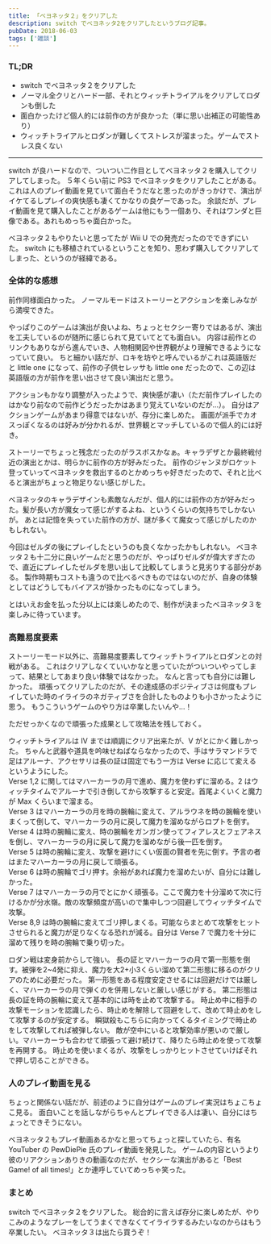 ```yaml
---
title: 「ベヨネッタ２」をクリアした
description: switch でベヨネッタ2をクリアしたというブログ記事。
pubDate: 2018-06-03
tags: ['雑談']
---
```


### TL;DR
- switch でベヨネッタ２をクリアした
- ノーマル全クリとハード一部、それとウィッチトライアルをクリアしてロダンも倒した
- 面白かったけど個人的には前作の方が良かった（単に思い出補正の可能性あり）
- ウィッチトライアルとロダンが難しくてストレスが溜まった。ゲームでストレス良くない
---

switch が良ハードなので、ついつい二作目としてベヨネッタ２を購入してクリアしてしまった。
５年くらい前に PS3 でベヨネッタをクリアしたことがある。
これは人のプレイ動画を見ていて面白そうだなと思ったのがきっかけで、演出がイケてるしプレイの爽快感も凄くてかなりの良ゲーであった。
余談だが、プレイ動画を見て購入したことがあるゲームは他にもう一個あり、それはワンダと巨像である。あれもめっちゃ面白かった。

ベヨネッタ２もやりたいと思ってたが Wii U での発売だったのでできずにいた。
switch にも移植されているということを知り、思わず購入してクリアしてしまった、というのが経緯である。

### 全体的な感想
前作同様面白かった。
ノーマルモードはストーリーとアクションを楽しみながら満喫できた。

やっぱりこのゲームは演出が良いよね、ちょっとセクシー寄りではあるが、演出を工夫しているのが随所に感じられて見ていてとても面白い。
内容は前作とのリンクもありながら進んでいき、人物相関図や世界観がより理解できるようになっていて良い。
ちと細かい話だが、ロキを坊やと呼んでいるがこれは英語版だと little one になって、前作の子供セレッサも little one だったので、この辺は英語版の方が前作を思い出させて良い演出だと思う。

アクションもかなり調整が入ったようで、爽快感が凄い（ただ前作プレイしたのはかなり前なので前作どうだったかはあまり覚えていないのだが...）。
自分はアクションゲームがあまり得意ではないが、存分に楽しめた。
画面が派手でカオスっぽくなるのは好みが分かれるが、世界観とマッチしているので個人的には好き。

ストーリーでちょっと残念だったのがラスボスかなぁ。キャラデザとか最終戦付近の演出とかは、明らかに前作の方が好みだった。
前作のジャンヌがロケット登っていってベヨネッタを救出するのとかめっちゃ好きだったので、それと比べると演出がちょっと物足りない感じがした。

ベヨネッタのキャラデザインも素敵なんだが、個人的には前作の方が好みだった。髪が長い方が魔女って感じがするよね、というくらいの気持ちでしかないが。
あとは記憶を失っていた前作の方が、謎が多くて魔女って感じがしたのかもしれない。

今回はゼルダの後にプレイしたというのも良くなかったかもしれない。
ベヨネッタ２も十二分に良いゲームだと思うのだが、やっぱりゼルダが偉大すぎたので、直近にプレイしたゼルダを思い出して比較してしまうと見劣りする部分がある。
製作時期もコストも違うので比べるべきものではないのだが、自身の体験としてはどうしてもバイアスが掛かったものになってしまう。

とはいえお金を払った分以上には楽しめたので、制作が決まったベヨネッタ３を楽しみに待っています。

### 高難易度要素
ストーリーモード以外に、高難易度要素してウィッチトライアルとロダンとの対戦がある。
これはクリアしなくていいかなと思っていたがついついやってしまって、結果としてあまり良い体験ではなかった。
なんと言っても自分には難しかった。
頑張ってクリアしたのだが、その達成感のポジティブさは何度もプレイしていた時のイライラのネガティブさを合計したものよりも小さかったように思う。
もうこういうゲームのやり方は卒業したいんや...！

ただせっかくなので頑張った成果として攻略法を残しておく。

ウィッチトライアルは IV までは順調にクリア出来たが、V がとにかく難しかった。
ちゃんと武器や道具を吟味せねばならなかったので、手はサラマンドラで足はアルーナ、アクセサリは長の証は固定でもう一方は Verse に応じて変えるというようにした。  
Verse 1,2 に関してはマハーカーラの月で進め、魔力を使わずに溜める。2 はウィッチタイムでアルーナで引き倒してから攻撃すると安定。首尾よくいくと魔力が Max くらいまで溜まる。  
Verse 3 はマハーカーラの月を時の腕輪に変えて、アルラウネを時の腕輪を使いまくって倒して、マハーカーラの月に戻して魔力を溜めながらロプトを倒す。  
Verse 4 は時の腕輪に変え、時の腕輪をガンガン使ってフィアレスとフェアネスを倒し、マハーカーラの月に戻して魔力を溜めながら後一匹を倒す。  
Verse 5 は時の腕輪に変え、攻撃を避けにくい仮面の賢者を先に倒す。予言の者はまたマハーカーラの月に戻して頑張る。  
Verse 6 は時の腕輪でゴリ押す。余裕があれば魔力を溜めたいが、自分には難しかった。  
Verse 7 はマハーカーラの月でとにかく頑張る。ここで魔力を十分溜めて次に行けるかが分水嶺。敵の攻撃頻度が高いので集中しつつ回避してウィッチタイムで攻撃。  
Verse 8,9 は時の腕輪に変えてゴリ押しまくる。可能ならまとめて攻撃をヒットさせられると魔力が足りなくなる恐れが減る。自分は Verse 7 で魔力を十分に溜めて残りを時の腕輪で乗り切った。

ロダン戦は変身前からして強い。
長の証とマハーカーラの月で第一形態を倒す。被弾を2~4発に抑え、魔力を大2+小3くらい溜めて第二形態に移るのがクリアのために必要だった。
第一形態をある程度安定させるには回避だけでは厳しく、マハーカーラの月で弾くのを併用しないと厳しい感じがする。
第二形態は長の証を時の腕輪に変えて基本的には時を止めて攻撃する。
時止め中に相手の攻撃モーションを認識したら、時止めを解除して回避をして、改めて時止めをして攻撃するのが安定する。
瞬獄殺もこちらに向かってくるタイミングで時止めをして攻撃してれば被弾しない。
敵が空中にいると攻撃効率が悪いので厳しい。マハーカーラも合わせて頑張って避け続けて、降りたら時止めを使って攻撃を再開する。
時止めを使いまくるが、攻撃をしっかりヒットさせていけばそれで押し切ることができる。

### 人のプレイ動画を見る
ちょっと関係ない話だが、前述のように自分はゲームのプレイ実況はちょこちょこ見る。
面白いことを話しながらちゃんとプレイできる人は凄い、自分にはちょっとできそうにない。

ベヨネッタ２もプレイ動画あるかなと思ってちょっと探していたら、有名 YouTuber の PewDiePie 氏のプレイ動画を発見した。
ゲームの内容というより彼のリアクションありきの動画なのだが、セクシーな演出があると「Best Game! of all times!」とか連呼していてめっちゃ笑った。

### まとめ
switch でベヨネッタ２をクリアした。
総合的に言えば存分に楽しめたが、やりこみのようなプレーをしてうまくできなくてイライラするみたいなのからはもう卒業したい。
ベヨネッタ３は出たら買うぞ！
